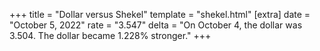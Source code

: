+++
title = "Dollar versus Shekel"
template = "shekel.html"
[extra]
date = "October  5, 2022"
rate = "3.547"
delta = "On October  4, the dollar was 3.504. The dollar became 1.228% stronger."
+++
